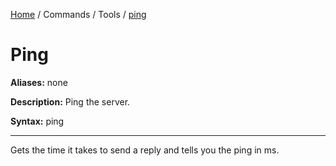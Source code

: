 [Home](https://tmsz-dev.github.io/Persistence/) / Commands / Tools / [ping](https://tmsz-dev.github.io/Persistence/commands/tools/ping.html)

# Ping

**Aliases:** none

**Description:** Ping the server.

**Syntax:** ping

---

Gets the time it takes to send a reply and tells you the ping in ms.
